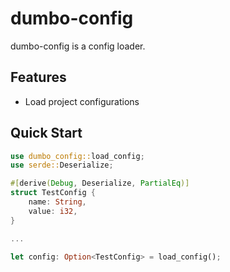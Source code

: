# dumbo-config  
dumbo-config is a config loader.  


## Features  
- Load project configurations  


## Quick Start  
```rust
use dumbo_config::load_config;
use serde::Deserialize;

#[derive(Debug, Deserialize, PartialEq)]
struct TestConfig {
    name: String,
    value: i32,
}

...

let config: Option<TestConfig> = load_config();
```
